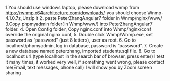 1.You should use windows laptop, please download wnmp from https://wnmp.x64architecture.com/downloads/
you should choose Wnmp-4.1.0.7z,Unzip it 
2. paste PeterZhangAngular7 folder in Wnmp/nginx/www/
3.Copy phpmyadmin folder(in Wnmp/www/) into PeterZhangAngular7 folder.
4. Open Config folder, Copy nginx.conf into Wnmp/nginx/conf 
 override the original nginx.conf, 
5. Double click Wnmp/Wnmp.exe, set password as “password” (just 8 letters), user as root.
6. Go to localhost/phpmyadmin, log in database, password is “password”.
7. Create a new database named peterzhang, imported students.sql file.
8. Go to localhost url.(type localhost in the search bar of browser, press enter)
I test it many times, it worked very well, if something went wrong, please contact me(Email, text messages, phone call) I will show you by Zoom screen sharing.
